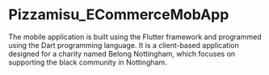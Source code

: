 # Pizzamisu_ECommerceMobApp
The mobile application is built using the Flutter framework and programmed using the Dart programming language. It is a client-based application designed for a charity named Belong Nottingham, which focuses on supporting the black community in Nottingham.
